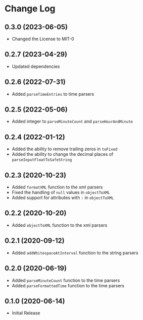 # Change Log

## 0.3.0 (2023-06-05)
- Changed the License to MIT-0

## 0.2.7 (2023-04-29)
- Updated dependencies

## 0.2.6 (2022-07-31)
- Added `parseTimeEntries` to time parsers

## 0.2.5 (2022-05-06)
- Added integer to `parseMinuteCount` and `parseHourAndMinute`

## 0.2.4 (2022-01-12)
- Added the ability to remove trailing zeros in `toFixed`
- Added the ability to change the decimal places of `parseInputFloatToSafeString`

## 0.2.3 (2020-10-23)
- Added `formatXML` function to the xml parsers
- Fixed the handling of `null` values in `objectToXML`
- Added support for attributes with `:` in `objectToXML`

## 0.2.2 (2020-10-20)
- Added `objectToXML` function to the xml parsers

## 0.2.1 (2020-09-12)
- Added `addWhitespaceAtInterval` function to the string parsers

## 0.2.0 (2020-06-19)
- Added `parseMinuteCount` function to the time parsers
- Added `parseFormattedTime` function to the time parsers

## 0.1.0 (2020-06-14)
- Initial Release
